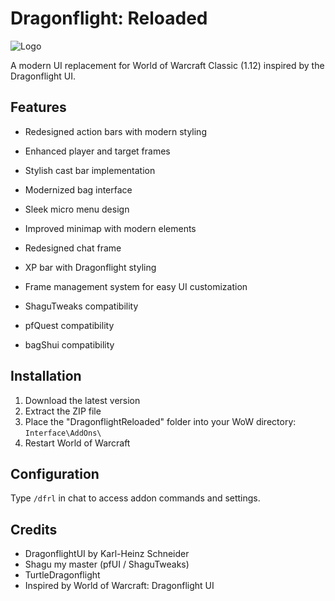 # Dragonflight: Reloaded
![Logo](https://i.ibb.co/5xFzTW7q/logo.png)

A modern UI replacement for World of Warcraft Classic (1.12) inspired by the Dragonflight UI.

## Features
- Redesigned action bars with modern styling
- Enhanced player and target frames
- Stylish cast bar implementation
- Modernized bag interface
- Sleek micro menu design
- Improved minimap with modern elements
- Redesigned chat frame
- XP bar with Dragonflight styling
- Frame management system for easy UI customization

- ShaguTweaks compatibility
- pfQuest compatibility
- bagShui compatibility

## Installation

1. Download the latest version
2. Extract the ZIP file
3. Place the "DragonflightReloaded" folder into your WoW directory: `Interface\AddOns\`
4. Restart World of Warcraft

## Configuration

Type `/dfrl` in chat to access addon commands and settings.

## Credits

- DragonflightUI by Karl-Heinz Schneider
- Shagu my master (pfUI / ShaguTweaks)
- TurtleDragonflight
- Inspired by World of Warcraft: Dragonflight UI
